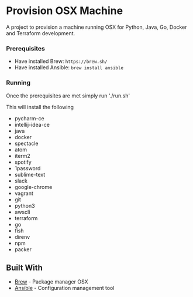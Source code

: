 # Provision OSX Machine

A project to provision a machine running OSX for Python, Java, Go, Docker and Terraform development.

### Prerequisites

- Have installed Brew: `https://brew.sh/`
- Have installed Ansible: `brew install ansible`

### Running

Once the prerequisites are met simply run './run.sh'

This will install the following
- pycharm-ce
- intellij-idea-ce
- java
- docker
- spectacle
- atom
- iterm2
- spotify
- 1password
- sublime-text
- slack
- google-chrome
- vagrant
- git
- python3
- awscli
- terraform
- go
- fish
- direnv
- npm
- packer

## Built With

- [Brew](https://brew.sh/) - Package manager OSX
- [Ansible](https://www.ansible.com/) - Configuration management tool

